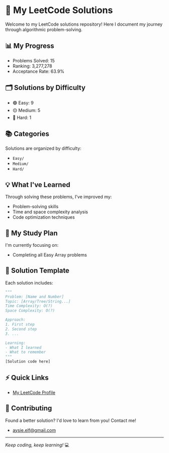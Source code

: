 # 🚀 My LeetCode Solutions

Welcome to my LeetCode solutions repository! Here I document my journey through algorithmic problem-solving.

## 📊 My Progress
- Problems Solved: 15
- Ranking: 3,277,278
- Acceptance Rate: 63.9%

## 🗂️ Solutions by Difficulty
- 🟢 Easy: 9
- 🟡 Medium: 5
- 🔴 Hard: 1

## 📚 Categories
Solutions are organized by difficulty:
- `Easy/`
- `Medium/`
- `Hard/`

## 💡 What I've Learned

Through solving these problems, I've improved my:
- Problem-solving skills
- Time and space complexity analysis
- Code optimization techniques

## 🎯 My Study Plan

I'm currently focusing on:
- Completing all Easy Array problems

## 📝 Solution Template

Each solution includes:
```python
"""
Problem: [Name and Number]
Topic: [Array/Tree/String...]
Time Complexity: O(?)
Space Complexity: O(?)

Approach:
1. First step
2. Second step
3. ...

Learning:
- What I learned
- What to remember
"""
[Solution code here]
```

## ⚡ Quick Links
- [My LeetCode Profile](https://leetcode.com/u/aysieelf)

## 🌟 Contributing
Found a better solution? I'd love to learn from you! Contact me!
- aysie.elf@gmail.com
---
*Keep coding, keep learning!* 💻
